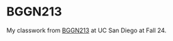 # BGGN213
My classwork from [BGGN213](https://bioboot.github.io/bggn213_F24/) at UC San Diego at Fall 24.
